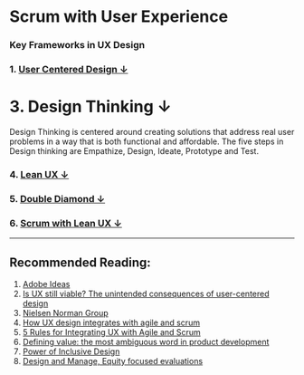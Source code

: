 # Scrum with User Experience 

### Key Frameworks in UX Design

### 1. [User Centered Design  ↓](https://github.com/blessinvarkey/musings/blob/main/posts/design/user-centered-design.md#1-user-centered-design-)  

# 3. Design Thinking ↓
Design Thinking is centered around creating solutions that address real user problems in a way that is both functional and affordable. 
The five steps in Design thinking are Empathize, Design, Ideate, Prototype and Test.

### 4. [Lean UX ↓](https://github.com/blessinvarkey/musings/blob/main/posts/design/lean-ux.md#4-lean-ux-)
### 5. [Double Diamond ↓](https://github.com/blessinvarkey/musings/blob/main/posts/design/double-diamond.md#5-double-diamond-)
### 6. [Scrum with Lean UX ↓](https://github.com/blessinvarkey/musings/blob/main/posts/Scrum/12-04-2021-user-experience-scrum.md#6-scrum-with-lean-ux-)
---
## Recommended Reading:
1. [Adobe Ideas](https://xd.adobe.com/ideas/)
2. [Is UX still viable? The unintended consequences of user-centered design](https://uxdesign.cc)
3. [Nielsen Norman Group](https://www.nngroup.com/articles/)
4. [How UX design integrates with agile and scrum](https://medium.com/swlh/here-is-how-ux-design-integrates-with-agile-and-scrum-4f3cf8c10e24)
5. [5 Rules for Integrating UX with Agile and Scrum](https://medium.com/swlh/5-rules-for-integrating-ux-with-agile-scrum-b048babb9a89)
6. [Defining value: the most ambiguous word in product development](https://medium.com/swlh/defining-value-the-most-ambiguous-word-in-product-development-3c36af377ecd)
7. [Power of Inclusive Design](https://www.designbetter.co/podcast/benjamin-evans)
8. [Design and Manage, Equity focused evaluations](https://evalpartners.org/sites/default/files/EWP5_Equity_focused_evaluations.pdf)

